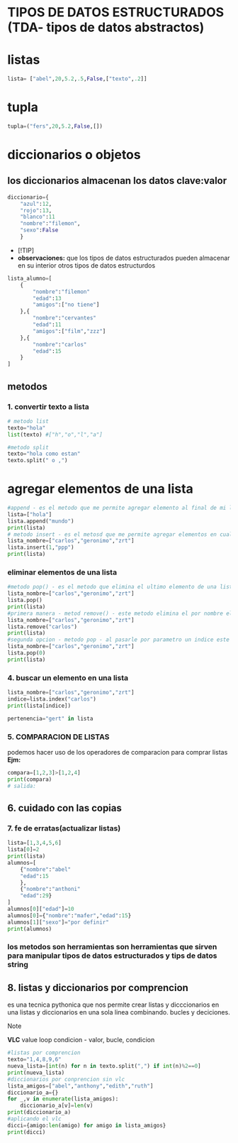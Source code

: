 # TIPOS DE DATOS ESTRUCTURADOS (TDA- tipos de datos abstractos)
# listas
```python
lista= ["abel",20,5.2,.5,False,["texto",.2]]
```
# tupla 
```python
tupla=("fers",20,5.2,False,[])
```
# diccionarios o objetos
## los diccionarios almacenan los datos clave:valor
```python
diccionario={
    "azul":12,
    "rojo":13,
    "blanco":11
    "nombre":"filemon",
    "sexo":False
    }
```
- [!TIP]
- **observaciones:** que los tipos de datos estructurados pueden almacenar en su interior otros tipos de datos estructurdos
```python
lista_alumno=[
    {
        "nombre":"filemon"
        "edad":13
        "amigos":["no tiene"]
    },{
        "nombre":"cervantes"
        "edad":11 
        "amigos":["film","zzz"]
    },{
        "nombre":"carlos"
        "edad":15 
    }
] 
```
## metodos
### 1. convertir texto a lista
```python
# metodo list
texto="hola"
list(texto) #["h","o","l","a"]

#metodo split
texto="hola como estan"
texto.split(" o ,")
```
# agregar elementos de una lista
```python
#append - es el metodo que me permite agregar elemento al final de mi lista
lista=["hola"]
lista.append("mundo")
print(lista)
# metodo insert - es el metosd que me permite agregar elementos en cualquier ubicacion  de mi lista
lista_nombre=["carlos","geronimo","zrt"]
lista.insert(1,"ppp")
print(lista)
```

### eliminar elementos de una lista 
```python
#metodo pop() - es el metodo que elimina el ultimo elemento de una lista es el contrario de una lista
lista_nombre=["carlos","geronimo","zrt"]
lista.pop()
print(lista)
#primera manera - metod remove() - este metodo elimina el por nombre el elemento que coincida dentro de mi lista
lista_nombre=["carlos","geronimo","zrt"]
lista.remove("carlos")
print(lista)
#segunda opcion - metodo pop - al pasarle por parametro un indice este lo elimina de la lista
lista_nombre=["carlos","geronimo","zrt"]
lista.pop(0)
print(lista)
```

### 4. buscar un elemento en una lista
```python
lista_nombre=["carlos","geronimo","zrt"]
indice=lista.index("carlos")
print(lista[indice])

pertenencia="gert" in lista 
```
### 5. COMPARACION DE LISTAS
podemos hacer uso de los operadores de comparacion para comprar listas 
**Ejm:**
```python
compara=[1,2,3]>[1,2,4]
print(compara)
# salida:

```
## 6. cuidado con las copias

### 7. fe de erratas(actualizar listas)
```python
lista=[1,3,4,5,6]
lista[0]=2
print(lista)
alumnos=[
    {"nombre":"abel"
    "edad":15
    },
    {"nombre":"anthoni"
    "edad":29}
]
alumnos[0]["edad"]=10
alumnos[0]={"nombre":"mafer","edad":15}
alumnos[1]["sexo"]="por definir"
print(alumnos)
```
### los metodos son herramientas son herramientas que sirven para manipular tipos de datos estructurados y tips de datos string
## 8. listas y diccionarios por comprencion
es una tecnica pythonica que nos permite crear listas y dicccionarios en una listas y diccionarios en una sola linea combinando.
bucles y deciciones.
>[!NOTE]
>**VLC** value loop condicion - valor, bucle, condicion
```python
#listas por comprencion
texto="1,4,8,9,6"
nueva_lista=[int(n) for n in texto.split(",") if int(n)%2==0]
print(nueva_lista)
#diccionarios por conprencion sin vlc
lista_amigos=["abel","anthony","edith","ruth"]
diccionario_a={}
for _,v in enumerate(lista_amigos):
    diccionario_a[v]=len(v)
print(diccionario_a)
#aplicando el vlc
dicci={amigo:len(amigo) for amigo in lista_amigos}
print(dicci)
```